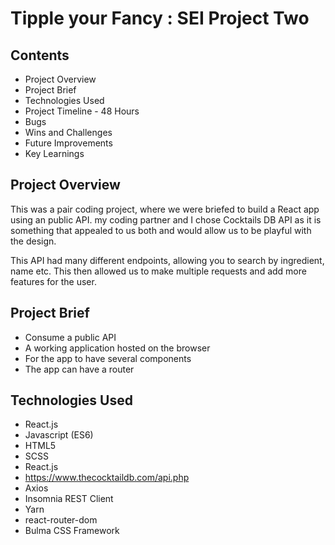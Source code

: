 # Tipple your Fancy : SEI Project Two

## Contents

- Project Overview
- Project Brief
- Technologies Used
- Project Timeline - 48 Hours
- Bugs
- Wins and Challenges
- Future Improvements
- Key Learnings

## Project Overview

This was a pair coding project, where we were briefed to build a React app using an public API. my coding partner and I chose Cocktails DB API as it is something that appealed to us both and would allow us to be playful with the design. 

This API had many different endpoints, allowing you to search by ingredient, name etc. This then allowed us to make multiple requests and add more features for the user.

## Project Brief

- Consume a public API
- A working application hosted on the browser
- For the app to have several components
- The app can have a router

## Technologies Used

- React.js
- Javascript (ES6)
- HTML5
- SCSS
- React.js
- https://www.thecocktaildb.com/api.php
- Axios
- Insomnia REST Client
- Yarn
- react-router-dom
- Bulma CSS Framework



